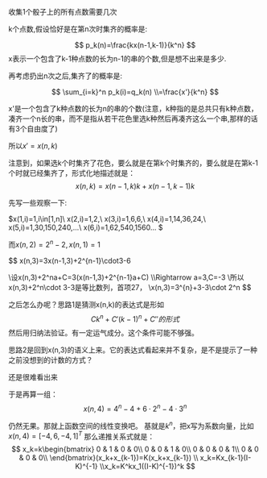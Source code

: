 收集1个骰子上的所有点数需要几次

k个点数,假设恰好是在第n次时集齐的概率是:

$$
p_k(n)=\frac{kx(n-1,k-1)}{k^n}
$$
x表示一个包含了k-1种点数的长为n-1的串的个数,但是想不出来是多少.



再考虑扔出n次之后,集齐了的概率是:

$$
\sum_{i=k}^n p_k(i)=q_k(n)
\\=\frac{x'}{k^n}
$$

x'是一个包含了k种点数的长为n的串的个数(注意，k种指的是总共只有k种点数，凑齐一个n长的串，而不是指从若干花色里选k种然后再凑齐这么一个串,那样的话有3个自由度了)

所以$x'=x(n,k)$

注意到，如果选k个时集齐了花色，要么就是在第k个时集齐的，要么就是在第k-1个时就已经集齐了，形式化地描述就是：
$$
x(n,k)=x(n-1,k)k+x(n-1,k-1)k
$$

先写一些观察一下:

$x(1,i)=1,i\in[1,n]\\
x(2,i)=1,2,\\
x(3,i)=1,6,6,\\
x(4,i)=1,14,36,24,\\
x(5,i)=1,30,150,240,...\\
x(6,i)=1,62,540,1560...
$



而$x(n,2)=2^n-2,x(n,1)=1$


$$
x(n,3)=3x(n-1,3)+2^{n-1}\cdot3-6

\\设x(n,3)+2^na+C=3(x(n-1,3)+2^{n-1}a+C)
\\\Rightarrow a=3,C=-3
\\所以x(n,3)+2^n\cdot 3-3是等比数列，首项27，
\\x(n,3)=3^{n}+3-3\cdot 2^n
$$

之后怎么办呢？思路1是猜测x(n,k)的表达式是形如
$$
Ck^n+C'(k-1)^n+C''的形式
$$
然后用归纳法验证。有一定运气成分。这个条件可能不够强。


思路2是回到x(n,3)的语义上来。它的表达式看起来并不复杂，是不是提示了一种之前没想到的计数的方式？

还是很难看出来

于是再算一组：
$$
x(n,4)=4^{n}-4+6\cdot 2^n-4\cdot 3^n
$$

仍然无果。那就上函数空间的线性变换吧。
基就是$k^n$，把x写为系数向量，比如
$x(n,4)=[-4,6,-4,1]^T$
那么递推关系式就是：
$$
x_k=k\begin{bmatrix}
  0  & 1 & 0 & 0\\
  0  & 0 & 1 & 0\\
    0  & 0 & 0 & 1\\
      0  & 0 & 0 & 0\\
\end{bmatrix}(x_k+x_{k-1})=K(x_k+x_{k-1})
\\
x_k=Kx_{k-1}(I-K)^{-1}
\\x_k=K^kx_1((I-K)^{-1})^k
$$

